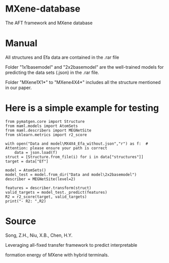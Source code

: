 # MXene-database
The AFT framework and MXene database

# Manual
All structures and Efa data are contained in the .rar file

Folder "1x1basemodel" and "2x2basemodel" are the well-trained models for predicting the data sets (.json) in the .rar file.

Folder "MXene1X1*" to "MXene4X4*" includes all the structure mentioned in our paper.

# Here is a simple example for testing
```
from pymatgen.core import Structure
from maml.models import AtomSets
from maml.describers import MEGNetSite
from sklearn.metrics import r2_score

with open("Data and model\MX4X4_Efa_without.json","r") as f:  # Attention: please ensure your path is correct
    data = json.load(f)
struct = [Structure.from_file(i) for i in data["structures"]]
target = data["Ef"]

model = AtomSets()
model_test = model.from_dir("Data and model\2x2basemodel")
describer = MEGNetSite(level=2)

features = describer.transform(struct)
valid_targets = model_test._predict(features)
R2 = r2_score(target, valid_targets)
print("- R2: ",R2)
```


# Source
Song, Z.H., Niu, X.B., Chen, H.Y. 

Leveraging all-fixed transfer framework to predict interpretable

formation energy of MXene with hybrid terminals.

